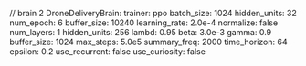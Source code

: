 




// brain 2
DroneDeliveryBrain:
    trainer: ppo
    batch_size: 1024
    hidden_units: 32
    num_epoch: 6
    buffer_size: 10240
    learning_rate: 2.0e-4
    normalize: false
    num_layers: 1
    hidden_units: 256
    lambd: 0.95
    beta: 3.0e-3
    gamma: 0.9
    buffer_size: 1024
    max_steps: 5.0e5
    summary_freq: 2000
    time_horizon: 64
    epsilon: 0.2
    use_recurrent: false
    use_curiosity: false